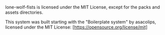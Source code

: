 lone-wolf-fists is licensed under the MIT License, except for the packs and
assets directories. 

This system was built starting with the "Boilerplate system" by asacolips,
licensed under the MIT License: [https://opensource.org/license/mit]